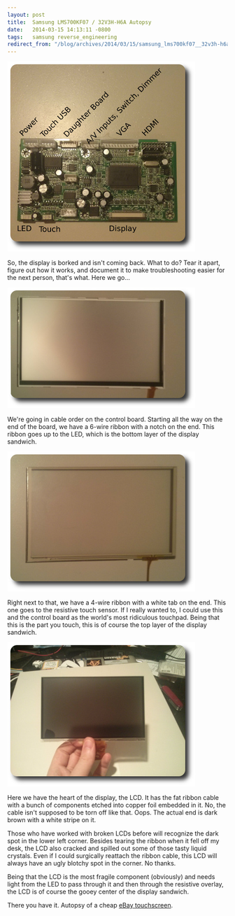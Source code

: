 ```yaml
---
layout: post
title:  Samsung LMS700KF07 / 32V3H-H6A Autopsy
date:   2014-03-15 14:13:11 -0800
tags:   samsung reverse_engineering
redirect_from: "/blog/archives/2014/03/15/samsung_lms700kf07__32v3h-h6a_autopsy/"
---
```

![Controller](/assets/057c7e18d6942e764c668a7bc93ce23f.png)

So, the display is borked and isn't coming back. What to do? Tear it apart, figure out how it works, and document it to make troubleshooting easier for the next person, that's what. Here we go...

![LED](/assets/79ac3ed5511763531186d707396c390a.jpg)

We're going in cable order on the control board. Starting all the way on the end of the board, we have a 6-wire ribbon with a notch on the end. This ribbon goes up to the LED, which is the bottom layer of the display sandwich.

![Touch](/assets/248f193242cfc02f8a08099b50069751.jpg)

Right next to that, we have a 4-wire ribbon with a white tab on the end. This one goes to the resistive touch sensor. If I really wanted to, I could use this and the control board as the world's most ridiculous touchpad. Being that this is the part you touch, this is of course the top layer of the display sandwich.

![LCD](/assets/f02303e90cc4f58b04d4e1843adb5f72.jpg)

Here we have the heart of the display, the LCD. It has the fat ribbon cable with a bunch of components etched into copper foil embedded in it. No, the cable isn't supposed to be torn off like that. Oops. The actual end is dark brown with a white stripe on it.

Those who have worked with broken LCDs before will recognize the dark spot in the lower left corner. Besides tearing the ribbon when it fell off my desk, the LCD also cracked and spilled out some of those tasty liquid crystals. Even if I could surgically reattach the ribbon cable, this LCD will always have an ugly blotchy spot in the corner. No thanks.

Being that the LCD is the most fragile component (obviously) and needs light from the LED to pass through it and then through the resistive overlay, the LCD is of course the gooey center of the display sandwich.

There you have it. Autopsy of a cheap [eBay touchscreen](https://www.ebay.com/itm/121058156106).

